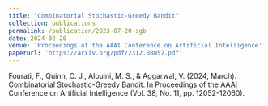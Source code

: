 ```yaml
---
title: "Combinatorial Stochastic-Greedy Bandit"
collection: publications
permalink: /publication/2023-07-20-sgb
date: 2024-02-20
venue: 'Proceedings of the AAAI Conference on Artificial Intelligence'
paperurl: 'https://arxiv.org/pdf/2312.08057.pdf'
---
```

Fourati, F., Quinn, C. J., Alouini, M. S., & Aggarwal, V. (2024, March). Combinatorial Stochastic-Greedy Bandit. In Proceedings of the AAAI Conference on Artificial Intelligence (Vol. 38, No. 11, pp. 12052-12060).
